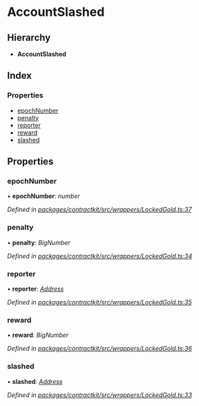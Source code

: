 # AccountSlashed

## Hierarchy

* **AccountSlashed**

## Index

### Properties

* [epochNumber](_wrappers_lockedgold_.accountslashed.md#epochnumber)
* [penalty](_wrappers_lockedgold_.accountslashed.md#penalty)
* [reporter](_wrappers_lockedgold_.accountslashed.md#reporter)
* [reward](_wrappers_lockedgold_.accountslashed.md#reward)
* [slashed](_wrappers_lockedgold_.accountslashed.md#slashed)

## Properties

### epochNumber

• **epochNumber**: _number_

_Defined in_ [_packages/contractkit/src/wrappers/LockedGold.ts:37_](https://github.com/celo-org/celo-monorepo/blob/master/packages/contractkit/src/wrappers/LockedGold.ts#L37)

### penalty

• **penalty**: _BigNumber_

_Defined in_ [_packages/contractkit/src/wrappers/LockedGold.ts:34_](https://github.com/celo-org/celo-monorepo/blob/master/packages/contractkit/src/wrappers/LockedGold.ts#L34)

### reporter

• **reporter**: [_Address_](../external-modules/_base_.md#address)

_Defined in_ [_packages/contractkit/src/wrappers/LockedGold.ts:35_](https://github.com/celo-org/celo-monorepo/blob/master/packages/contractkit/src/wrappers/LockedGold.ts#L35)

### reward

• **reward**: _BigNumber_

_Defined in_ [_packages/contractkit/src/wrappers/LockedGold.ts:36_](https://github.com/celo-org/celo-monorepo/blob/master/packages/contractkit/src/wrappers/LockedGold.ts#L36)

### slashed

• **slashed**: [_Address_](../external-modules/_base_.md#address)

_Defined in_ [_packages/contractkit/src/wrappers/LockedGold.ts:33_](https://github.com/celo-org/celo-monorepo/blob/master/packages/contractkit/src/wrappers/LockedGold.ts#L33)

